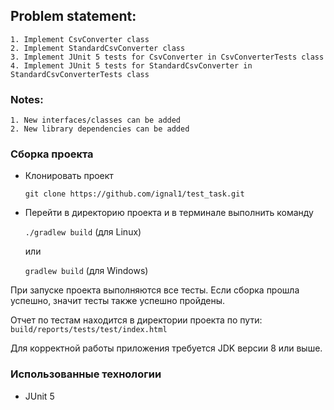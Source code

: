 ## Problem statement:
	1. Implement CsvConverter class
	2. Implement StandardCsvConverter class
	3. Implement JUnit 5 tests for CsvConverter in CsvConverterTests class
	4. Implement JUnit 5 tests for StandardCsvConverter in StandardCsvConverterTests class

### Notes:
	1. New interfaces/classes can be added
	2. New library dependencies can be added
	
### Сборка проекта

- Клонировать проект

  `git clone https://github.com/ignal1/test_task.git`

- Перейти в директорию проекта и в терминале выполнить команду

  `./gradlew build` (для Linux)
  
  или
  
  `gradlew build` (для Windows)

При запуске проекта выполняются все тесты. Если сборка прошла успешно, значит тесты также успешно пройдены.

Отчет по тестам находится в директории проекта по пути: `build/reports/tests/test/index.html`

Для корректной работы приложения требуется JDK версии 8 или выше. 

### Использованные технологии

* JUnit 5